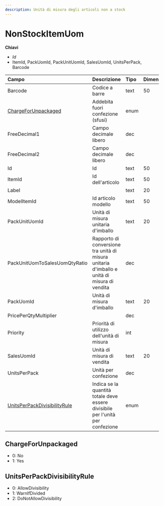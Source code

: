 ```yaml
---
description: Unità di misura degli articoli non a stock
---
```


# NonStockItemUom

**Chiavi**

* _Id_
* ItemId, PackUomId, PackUnitUomId, SalesUomId, UnitsPerPack, Barcode

| Campo | Descrizione | Tipo | Dimensione |
| :--- | :--- | :--- | :--- |
| Barcode | Codice a barre | text | 50 |
| [ChargeForUnpackaged](nonstockitemuom.md#chargeforunpackaged) | Addebita fuori confezione \(sfusi\) | enum |  |
| FreeDecimal1 | Campo decimale libero | dec |  |
| FreeDecimal2 | Campo decimale libero | dec |  |
| Id | Id | text | 50 |
| ItemId | Id dell'articolo | text | 50 |
| Label |  | text | 20 |
| ModelItemId | Id articolo modello | text | 50 |
| PackUnitUomId | Unità di misura unitaria d'imballo | text | 20 |
| PackUnitUomToSalesUomQtyRatio | Rapporto di conversione tra unità di misura unitaria d'imballo e unità di misura di vendita | dec |  |
| PackUomId | Unità di misura d'imballo | text | 20 |
| PricePerQtyMultiplier |  | dec |  |
| Priority | Priorità di utilizzo dell'unità di misura | int |  |
| SalesUomId | Unità di misura di vendita | text | 20 |
| UnitsPerPack | Unità per confezione | dec |  |
| [UnitsPerPackDivisibilityRule](nonstockitemuom.md#unitsperpackdivisibilityrule) | Indica se la quantità totale deve essere divisibile per l'unità per confezione | enum |  |

## ChargeForUnpackaged

* 0: No
* 1: Yes

## UnitsPerPackDivisibilityRule

* 0: AllowDivisibility
* 1: WarnIfDivided
* 2: DoNotAllowDivisibility
